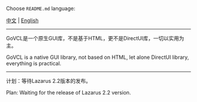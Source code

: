 
Choose `README.md` language:

[中文](README.zh-CN.md)   | [English](README.en-US.md)    

-----

GoVCL是一个原生GUI库，不是基于HTML，更不是DirectUI库，一切以实用为主。  

GoVCL is a native GUI library, not based on HTML, let alone DirectUI library, everything is practical.  

----

计划：等待Lazarus 2.2版本的发布。   

Plan: Waiting for the release of Lazarus 2.2 version.